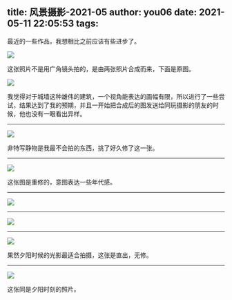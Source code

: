 title: 风景摄影-2021-05
author: you06
date: 2021-05-11 22:05:53
tags:
---
最近的一些作品，我想相比之前应该有些进步了。

![](https://maple-blog.oss-cn-shanghai.aliyuncs.com/photography/2021-05/DSC00825-826-50.jpg)

这张照片不是用广角镜头拍的，是由两张照片合成而来，下面是原图。

![](https://maple-blog.oss-cn-shanghai.aliyuncs.com/photography/2021-05/DSC00825%2B826.jpg)

我觉得对于城墙这种雄伟的建筑，一个视角能表达的画幅有限，所以进行了一些尝试，结果达到了我的预期，并且一开始把合成后的图发送给同玩摄影的朋友的时候，他也没有一眼看出异样。

---

![](https://maple-blog.oss-cn-shanghai.aliyuncs.com/photography/2021-05/DSC00945.jpg)

非特写静物是我最不会拍的东西，挑了好久修了这一张。

---

![](https://maple-blog.oss-cn-shanghai.aliyuncs.com/photography/2021-05/DSC00946.jpg)

这张图是重修的，意图表达一些年代感。

---

![](https://maple-blog.oss-cn-shanghai.aliyuncs.com/photography/2021-05/DSC00949.jpg)


---

![](https://maple-blog.oss-cn-shanghai.aliyuncs.com/photography/2021-05/DSC01042.jpg)


---

![](https://maple-blog.oss-cn-shanghai.aliyuncs.com/photography/2021-05/DSC01125.jpg)

果然夕阳时候的光影最适合拍摄，这张是直出，无修。

---

![](https://maple-blog.oss-cn-shanghai.aliyuncs.com/photography/2021-05/DSC01134.jpg)

这张同是夕阳时刻的照片。

